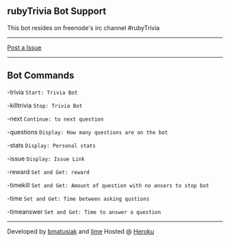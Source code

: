 rubyTrivia Bot Support
----------------------

This bot resides on freenode's irc channel #rubyTrivia

----------

[Post a Issue](https://github.com/rubyTrivia/bot/issues/new)

----------

Bot Commands
----

-trivia `Start: Trivia Bot`

-killtrivia `Stop: Trivia Bot`

-next `Continue: to next question`

-questions `Display: How many questions are on the bot`

-stats `Display: Personal stats`

-issue `Display: Issue Link`

-reward <amount> `Set and Get: reward`

-timekill `Set and Get: Amount of question with no ansers to stop bot`

-time `Set and Get: Time between asking qustions`

-timeanswer `Set and Get: Time to answer a question`

----------
Developed by [bmatusiak](https://github.com/bmatusiak) and [lime](https://github.com/everie)
Hosted @ [Heroku](http://heroku.com)
